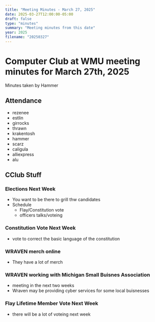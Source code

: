 ```yaml
---
title: "Meeting Minutes - March 27, 2025"
date: 2025-03-27T12:00:00-05:00
draft: false
type: "minutes"
summary: "Meeting minutes from this date"
year: 2025
filename: "20250327"
---
```


# Computer Club at WMU meeting minutes for March 27th, 2025
Minutes taken by Hammer



## Attendance
* rezenee
* estlin
* girrocks
* thrawn
* krakentosh
* hammer
* scarz
* caligula
* alliexpress
* alu

## CClub Stuff
### Elections Next Week
* You want to be there to grill thw candidates
* Schedule
    * Flay/Constitution vote
    * officers talks/voteing 

### Constitution Vote Next Week
* vote to correct the basic language of the constitution

### WRAVEN merch online
* They have a lot of merch

### WRAVEN working with Michigan Small Buisnes Association
* meeting in the next two weeks
* Wraven may be providing cyber services for some local buisnesses

### Flay Lifetime Member Vote Next Week
* there will be a lot of voteing next week
